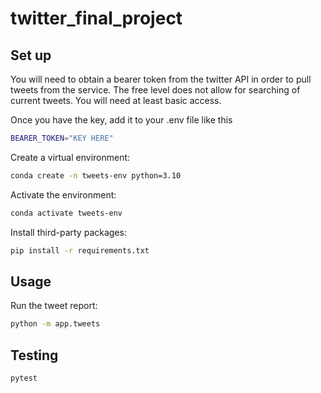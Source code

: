 # twitter_final_project

## Set up

You will need to obtain a bearer token from the twitter API in order to pull tweets from the service. The free level does not allow for searching of current tweets. You will need at least basic access. 

Once you have the key, add it to your .env file like this

```sh
BEARER_TOKEN="KEY HERE"
```

Create a virtual environment:


```sh
conda create -n tweets-env python=3.10
```

Activate the environment: 

```sh
conda activate tweets-env
```

Install third-party packages:

```sh
pip install -r requirements.txt
```

## Usage

Run the tweet report:

```sh
python -m app.tweets
```

## Testing

```sh
pytest
```